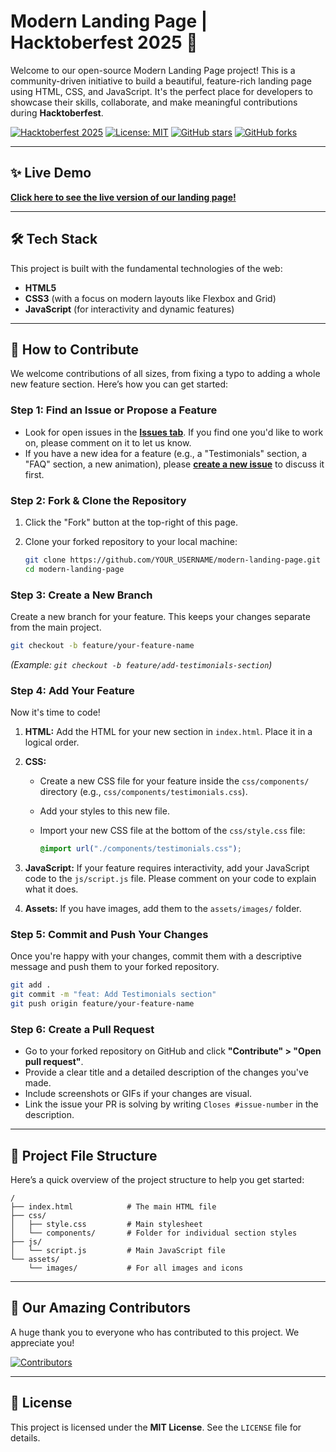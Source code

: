 # Modern Landing Page | Hacktoberfest 2025 🚀

Welcome to our open-source Modern Landing Page project! This is a community-driven initiative to build a beautiful, feature-rich landing page using HTML, CSS, and JavaScript. It's the perfect place for developers to showcase their skills, collaborate, and make meaningful contributions during **Hacktoberfest**.

[![Hacktoberfest 2025](https://img.shields.io/badge/Hacktoberfest-2025-orange.svg)](https://hacktoberfest.com/)
[![License: MIT](https://img.shields.io/badge/License-MIT-yellow.svg)](https://opensource.org/licenses/MIT)
[![GitHub stars](https://img.shields.io/github/stars/rakesh/modern-landing-page?style=social)](https://github.com/rakesh/modern-landing-page/stargazers)
[![GitHub forks](https://img.shields.io/github/forks/rakesh/modern-landing-page?style=social)](https://github.com/rakesh/modern-landing-page/network/members)

---

## ✨ Live Demo

**[Click here to see the live version of our landing page!](https://rakesh-dev-07.github.io/Hacktoberfest-2025/)**

---

## 🛠️ Tech Stack

This project is built with the fundamental technologies of the web:

* **HTML5**
* **CSS3** (with a focus on modern layouts like Flexbox and Grid)
* **JavaScript** (for interactivity and dynamic features)

---

## 🚀 How to Contribute

We welcome contributions of all sizes, from fixing a typo to adding a whole new feature section. Here’s how you can get started:

### **Step 1: Find an Issue or Propose a Feature**

* Look for open issues in the **[Issues tab](https://github.com/rakesh/modern-landing-page/issues)**. If you find one you'd like to work on, please comment on it to let us know.
* If you have a new idea for a feature (e.g., a "Testimonials" section, a "FAQ" section, a new animation), please **[create a new issue](https://github.com/rakesh/modern-landing-page/issues/new)** to discuss it first.

### **Step 2: Fork & Clone the Repository**

1. Click the "Fork" button at the top-right of this page.
2. Clone your forked repository to your local machine:

   ```bash
   git clone https://github.com/YOUR_USERNAME/modern-landing-page.git
   cd modern-landing-page
   ```

### **Step 3: Create a New Branch**

Create a new branch for your feature. This keeps your changes separate from the main project.

```bash
git checkout -b feature/your-feature-name
```

*(Example: `git checkout -b feature/add-testimonials-section`)*

### **Step 4: Add Your Feature**

Now it's time to code!

1. **HTML:** Add the HTML for your new section in `index.html`. Place it in a logical order.

2. **CSS:**

   * Create a new CSS file for your feature inside the `css/components/` directory (e.g., `css/components/testimonials.css`).
   * Add your styles to this new file.
   * Import your new CSS file at the bottom of the `css/style.css` file:

     ```css
     @import url("./components/testimonials.css");
     ```

3. **JavaScript:** If your feature requires interactivity, add your JavaScript code to the `js/script.js` file. Please comment on your code to explain what it does.

4. **Assets:** If you have images, add them to the `assets/images/` folder.

### **Step 5: Commit and Push Your Changes**

Once you're happy with your changes, commit them with a descriptive message and push them to your forked repository.

```bash
git add .
git commit -m "feat: Add Testimonials section"
git push origin feature/your-feature-name
```

### **Step 6: Create a Pull Request**

* Go to your forked repository on GitHub and click **"Contribute" > "Open pull request"**.
* Provide a clear title and a detailed description of the changes you've made.
* Include screenshots or GIFs if your changes are visual.
* Link the issue your PR is solving by writing `Closes #issue-number` in the description.

---

## 📂 Project File Structure

Here’s a quick overview of the project structure to help you get started:

```
/
├── index.html            # The main HTML file
├── css/
│   ├── style.css         # Main stylesheet
│   └── components/       # Folder for individual section styles
├── js/
│   └── script.js         # Main JavaScript file
└── assets/
    └── images/           # For all images and icons
```

---

## 🙏 Our Amazing Contributors

A huge thank you to everyone who has contributed to this project. We appreciate you!

[![Contributors](https://contrib.rocks/image?repo=rakesh/modern-landing-page)](https://github.com/rakesh/modern-landing-page/graphs/contributors)

---

## 📜 License

This project is licensed under the **MIT License**. See the `LICENSE` file for details.

